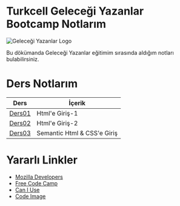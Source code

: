 # Turkcell Geleceği Yazanlar Bootcamp Notlarım

![Geleceği Yazanlar Logo](https://gelecegiyazanlar.turkcell.com.tr/themes/custom/gyz/logo.svg)

Bu dökümanda Geleceği Yazanlar eğitimim sırasında aldığım notları bulabilirsiniz.

# Ders Notlarım

| Ders                                     | İçerik                      |
| ---------------------------------------- | --------------------------- |
| [Ders01](./Lessons/Lesson01/Lesson01.md) | Html'e Giriş-1              |
| [Ders02](./Lessons/Lesson02/Lesson02.md) | Html'e Giriş-2              |
| [Ders03](./Lessons/Lesson03/Lesson03.md) | Semantic Html & CSS'e Giriş |

# Yararlı Linkler

- [Mozilla Developers](https://developer.mozilla.org/en-US/)
- [Free Code Camp](https://www.freecodecamp.org/)
- [Can I Use](https://caniuse.com/)
- [Code Image](https://app.codeimage.dev/)
